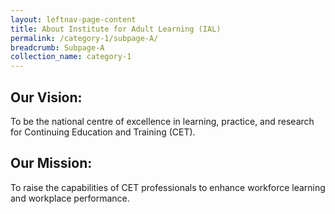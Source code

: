 ```yaml
---
layout: leftnav-page-content
title: About Institute for Adult Learning (IAL)
permalink: /category-1/subpage-A/
breadcrumb: Subpage-A
collection_name: category-1
---
```


## **Our Vision:**

To be the national centre of excellence in learning, practice, and research for Continuing Education and Training (CET).

## **Our Mission:**

To raise the capabilities of CET professionals to enhance workforce learning and workplace performance.
